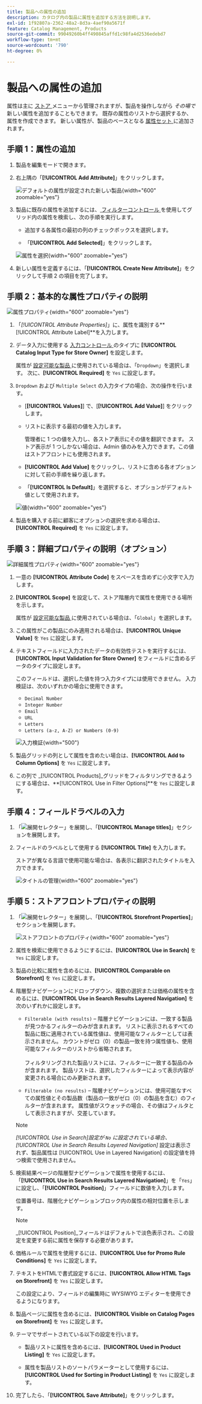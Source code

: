 ```yaml
---
title: 製品への属性の追加
description: カタログ内の製品に属性を追加する方法を説明します。
exl-id: 1f92807a-2362-48a2-8d3a-4aef90a5671f
feature: Catalog Management, Products
source-git-commit: 99049260b4ff490845affd1c98fa4d2536edebd7
workflow-type: tm+mt
source-wordcount: '790'
ht-degree: 0%

---
```


# 製品への属性の追加

属性は主に [ ストア ](../stores-purchase/stores-menu.md) メニューから管理されますが、製品を操作しながら _その場で_ 新しい属性を追加することもできます。 既存の属性のリストから選択するか、属性を作成できます。 新しい属性が、製品のベースとなる [ 属性セット ](../catalog/attribute-sets.md) に追加されます。

## 手順 1：属性の追加

1. 製品を編集モードで開きます。

1. 右上隅の「**[!UICONTROL Add Attribute]**」をクリックします。

   ![ デフォルトの属性が設定された新しい製品 ](./assets/product-attribute-add.png){width="600" zoomable="yes"}

1. 製品に既存の属性を追加するには、[ フィルターコントロール ](../getting-started/admin-grid-controls.md) を使用してグリッド内の属性を検索し、次の手順を実行します。

   - 追加する各属性の最初の列のチェックボックスを選択します。

   - 「**[!UICONTROL Add Selected]**」をクリックします。

   ![ 属性を選択 ](./assets/product-attribute-add-select.png){width="600" zoomable="yes"}

1. 新しい属性を定義するには、「**[!UICONTROL Create New Attribute]**」をクリックして手順 2 の項目を完了します。

## 手順 2：基本的な属性プロパティの説明

![ 属性プロパティ ](./assets/product-attribute-add-new.png){width="600" zoomable="yes"}

1. 「_[!UICONTROL Attribute Properties]_」に、属性を識別する&#x200B;**[!UICONTROL Attribute Label]**を入力します。

1. データ入力に使用する [ 入力コントロール ](attributes-input-types.md) のタイプに **[!UICONTROL Catalog Input Type for Store Owner]** を設定します。

   属性が [ 設定可能な製品 ](product-create-configurable.md) に使用されている場合は、「`Dropdown`」を選択します。 次に、**[!UICONTROL Required]** を `Yes` に設定します。

1. `Dropdown` および `Multiple Select` の入力タイプの場合、次の操作を行います。

   - [**[!UICONTROL Values]**] で、[**[!UICONTROL Add Value]**] をクリックします。

   - リストに表示する最初の値を入力します。

     管理者に 1 つの値を入力し、各ストア表示にその値を翻訳できます。 ストア表示が 1 つしかない場合は、Admin 値のみを入力できます。この値はストアフロントにも使用されます。

   - **[!UICONTROL Add Value]** をクリックし、リストに含める各オプションに対して前の手順を繰り返します。

   - 「**[!UICONTROL Is Default]**」を選択すると、オプションがデフォルト値として使用されます。

   ![ 値 ](./assets/product-attribute-add-values-colors.png){width="600" zoomable="yes"}

1. 製品を購入する前に顧客にオプションの選択を求める場合は、**[!UICONTROL Required]** を `Yes` に設定します。

## 手順 3：詳細プロパティの説明（オプション）

![ 詳細属性プロパティ ](./assets/product-attribute-advanced-attribute-properties.png){width="600" zoomable="yes"}

1. 一意の **[!UICONTROL Attribute Code]** をスペースを含めずに小文字で入力します。

1. **[!UICONTROL Scope]** を設定して、ストア階層内で属性を使用できる場所を示します。

   属性が [ 設定可能な製品 ](product-create-configurable.md) に使用されている場合は、「`Global`」を選択します。

1. この属性がこの製品にのみ適用される場合は、**[!UICONTROL Unique Value]** を `Yes` に設定します。

1. テキストフィールドに入力されたデータの有効性テストを実行するには、**[!UICONTROL Input Validation for Store Owner]** をフィールドに含めるデータのタイプに設定します。

   このフィールドは、選択した値を持つ入力タイプには使用できません。 入力検証は、次のいずれかの場合に使用できます。

   - `Decimal Number`
   - `Integer Number`
   - `Email`
   - `URL`
   - `Letters`
   - `Letters (a-z, A-Z) or Numbers (0-9)`

   ![ 入力検証 ](./assets/product-attribute-input-validation.png){width="500"}

1. 製品グリッドの列として属性を含めたい場合は、**[!UICONTROL Add to Column Options]** を `Yes` に設定します。

1. この列で _[!UICONTROL Products]_グリッドをフィルタリングできるようにする場合は、**[!UICONTROL Use in Filter Options]**を `Yes` に設定します。

## 手順 4：フィールドラベルの入力

1. 「![ 展開セレクター ](../assets/icon-display-expand.png)」を展開し、「**[!UICONTROL Manage titles]**」セクションを展開します。

1. フィールドのラベルとして使用する **[!UICONTROL Title]** を入力します。

   ストアが異なる言語で使用可能な場合は、各表示に翻訳されたタイトルを入力できます。

   ![ タイトルの管理 ](./assets/product-attribute-add-manage-titles.png){width="600" zoomable="yes"}

## 手順 5：ストアフロントプロパティの説明

1. 「![ 展開セレクター ](../assets/icon-display-expand.png)」を展開し、「**[!UICONTROL Storefront Properties]**」セクションを展開します。

   ![ ストアフロントのプロパティ ](./assets/product-attribute-add-storefront-properties.png){width="600" zoomable="yes"}

1. 属性を検索に使用できるようにするには、**[!UICONTROL Use in Search]** を `Yes` に設定します。

1. 製品の比較に属性を含めるには、**[!UICONTROL Comparable on Storefront]** を `Yes` に設定します。

1. 階層型ナビゲーションにドロップダウン、複数の選択または価格の属性を含めるには、**[!UICONTROL Use in Search Results Layered Navigation]** を次のいずれかに設定します。

   - `Filterable (with results)` – 階層ナビゲーションには、一致する製品が見つかるフィルターのみが含まれます。 リストに表示されるすべての製品に既に適用されている属性値は、使用可能なフィルターとしては表示されません。 カウントがゼロ（0）の製品一致を持つ属性値も、使用可能なフィルターのリストから省略されます。<br/><br/> フィルタリングされた製品リストには、フィルターに一致する製品のみが含まれます。 製品リストは、選択したフィルターによって表示内容が変更される場合にのみ更新されます。

   - `Filterable (no results)` – 階層ナビゲーションには、使用可能なすべての属性値とその製品数（製品の一致がゼロ（0）の製品を含む）のフィルターが含まれます。 属性値がスウォッチの場合、その値はフィルタとして表示されますが、交差しています。

   >[!NOTE]
   >
   >_[!UICONTROL Use in Search]_設定が `No` に設定されている場合、_[!UICONTROL Use in Search Results Layered Navigation]_ 設定は表示されず、製品属性は [!UICONTROL Use in Layered Navigation] の設定値を持つ検索で使用されません。

1. 検索結果ページの階層型ナビゲーションで属性を使用するには、「**[!UICONTROL Use in Search Results Layered Navigation]**」を「`Yes`」に設定し、「**[!UICONTROL Position]**」フィールドに数値を入力します。

   位置番号は、階層化ナビゲーションブロック内の属性の相対位置を示します。

   >[!NOTE]
   >
   >_[!UICONTROL Position]_フィールドはデフォルトで淡色表示され、この設定を変更する前に属性を保存する必要があります。

1. 価格ルールで属性を使用するには、**[!UICONTROL Use for Promo Rule Conditions]** を `Yes` に設定します。

1. テキストをHTMLで書式設定するには、**[!UICONTROL Allow HTML Tags on Storefront]** を `Yes` に設定します。

   この設定により、フィールドの編集時に WYSIWYG エディターを使用できるようになります。

1. 製品ページに属性を含めるには、**[!UICONTROL Visible on Catalog Pages on Storefront]** を `Yes` に設定します。

1. テーマでサポートされている以下の設定を行います。

   - 製品リストに属性を含めるには、**[!UICONTROL Used in Product Listing]** を `Yes` に設定します。

   - 属性を製品リストのソートパラメーターとして使用するには、**[!UICONTROL Used for Sorting in Product Listing]** を `Yes` に設定します。

1. 完了したら、「**[!UICONTROL Save Attribute]**」をクリックします。
